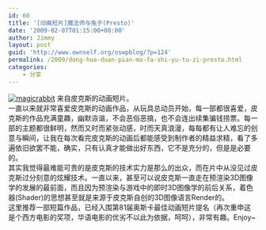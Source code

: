 ```yaml
---
id: 60
title: '[动画短片]魔法师与兔子(Presto)'
date: '2009-02-07T01:15:00+08:00'
author: Jimmy
layout: post
guid: 'http://www.ownself.org/oswpblog/?p=124'
permalink: /2009/dong-hua-duan-pian-mo-fa-shi-yu-tu-zi-presto.html
categories:
    - 分享
---
```


[![magicrabbit](/wp-content/uploads/2010/Presto_172/magicrabbit_thumb.jpg "magicrabbit")](/wp-content/uploads/2010/Presto_172/magicrabbit.jpg) 来自皮克斯的动画短片。   
 一直以来就非常喜爱皮克斯的动画作品，从玩具总动员开始，每一部都很喜爱，皮克斯的作品充满童趣，幽默诙谐，不会恶俗恶搞，也不会连出续集骗钱捞票。每一部的主题都很鲜明，然而又时而紧张动感，时而天真浪漫，每每都有让人难忘的创意与瞬间，让我在每次看完皮克斯的动画后都能感受到制作者的精益求精，看了多遍依旧欲罢不能，确实，只有认真才能做出好东西，它不是充分的，但是是必要的。   
 其实我觉得最难能可贵的是皮克斯的技术实力是那么的出众，而在片中从没见过皮克斯过分刻意的炫耀技术。一直以来，甚至可以说皮克斯一直走在预渲染3D图像学的发展的最前面，而且因为预渲染与游戏中的即时3D图像学的前后关系，着色器(Shader)的思想甚至就是来源于皮克斯自创的3D图像语言Render的。   
 这里推荐一部短篇作品，已经入围第81届奥斯卡最佳动画短片提名（再次重申这是个西方电影的奖项，华语电影的优劣不以此为依据，呵呵），非常有趣。Enjoy~